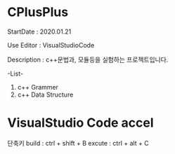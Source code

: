 # CPlusPlus
StartDate : 2020.01.21

Use Editor : VisualStudioCode

Description :
c++문법과, 모듈등을 실험하는 프로젝트입니다.

-List-
1. c++ Grammer
2. c++ Data Structure

# VisualStudio Code accel
단축키
build   : ctrl + shift + B
excute  : ctrl + alt + C 